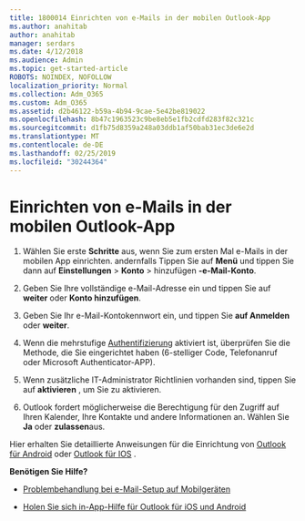 ```yaml
---
title: 1800014 Einrichten von e-Mails in der mobilen Outlook-App
ms.author: anahitab
author: anahitab
manager: serdars
ms.date: 4/12/2018
ms.audience: Admin
ms.topic: get-started-article
ROBOTS: NOINDEX, NOFOLLOW
localization_priority: Normal
ms.collection: Adm_O365
ms.custom: Adm_O365
ms.assetid: d2b46122-b59a-4b94-9cae-5e42be819022
ms.openlocfilehash: 8b47c1963523c9be8eb5e1fb2cdfd283f82c321c
ms.sourcegitcommit: d1fb75d8359a248a03ddb1af50bab31ec3de6e2d
ms.translationtype: MT
ms.contentlocale: de-DE
ms.lasthandoff: 02/25/2019
ms.locfileid: "30244364"
---
```

# <a name="set-up-email-in-the-outlook-mobile-app"></a>Einrichten von e-Mails in der mobilen Outlook-App

1. Wählen Sie erste **Schritte** aus, wenn Sie zum ersten Mal e-Mails in der mobilen App einrichten. andernfalls Tippen Sie auf **Menü** und tippen Sie dann auf **Einstellungen** \> **Konto** \> hinzufügen **-e-Mail-Konto**. 
    
2. Geben Sie Ihre vollständige e-Mail-Adresse ein und tippen Sie auf **weiter** oder **Konto hinzufügen**.
    
3. Geben Sie Ihr e-Mail-Kontokennwort ein, und tippen Sie **auf Anmelden** oder **weiter**. 
    
4. Wenn die mehrstufige [Authentifizierung](https://support.office.com/article/8f0454b2-f51a-4d9c-bcde-2c48e41621c6.aspx) aktiviert ist, überprüfen Sie die Methode, die Sie eingerichtet haben (6-stelliger Code, Telefonanruf oder Microsoft Authenticator-APP). 
    
5. Wenn zusätzliche IT-Administrator Richtlinien vorhanden sind, tippen Sie auf **aktivieren** , um Sie zu aktivieren. 
    
6. Outlook fordert möglicherweise die Berechtigung für den Zugriff auf Ihren Kalender, Ihre Kontakte und andere Informationen an. Wählen Sie **Ja** oder **zulassen**aus. 
    
Hier erhalten Sie detaillierte Anweisungen für die Einrichtung von [Outlook für Android](https://support.office.com/article/886db551-8dfa-4fd5-b835-f8e532091872.aspx) oder [Outlook für IOS](https://support.office.com/article/b2de2161-cc1d-49ef-9ef9-81acd1c8e234.aspx) . 
  
 **Benötigen Sie Hilfe?**
  
- [Problembehandlung bei e-Mail-Setup auf Mobilgeräten](https://support.office.com/article/a264ef01-9c88-48fb-9285-7017e4f31f02.aspx)
    
- [Holen Sie sich in-App-Hilfe für Outlook für iOS und Android](https://support.office.com/article/218a22d1-9fa5-4889-b689-de1c63493243.aspx#ID0EAABAAA=Contact_Support)
    

